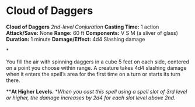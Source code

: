 # Cloud of Daggers

**Cloud of Daggers**
_2nd-level Conjuration_
**Casting Time:** 1 action
**Attack/Save:** None
**Range:** 60 ft
**Components:** V S M (a sliver of glass)
**Duration:** 1 minute
**Damage/Effect:** 4d4 Slashing damage

*<p>You fill the air with spinning daggers in a cube 5 feet on each side, centered on a point you choose within range. A creature takes 4d4 slashing damage when it enters the spell’s area for the first time on a turn or starts its turn there. 

****At Higher Levels.** **When you cast this spell using a spell slot of 3rd level or higher, the damage increases by 2d4 for each slot level above 2nd.</p>*